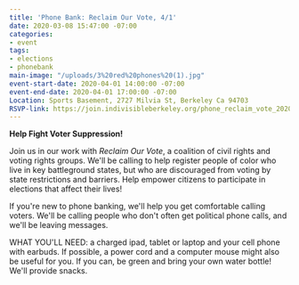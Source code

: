 ```yaml
---
title: 'Phone Bank: Reclaim Our Vote, 4/1'
date: 2020-03-08 15:47:00 -07:00
categories:
- event
tags:
- elections
- phonebank
main-image: "/uploads/3%20red%20phones%20(1).jpg"
event-start-date: 2020-04-01 14:00:00 -07:00
event-end-date: 2020-04-01 17:00:00 -07:00
Location: Sports Basement, 2727 Milvia St, Berkeley Ca 94703
RSVP-link: https://join.indivisibleberkeley.org/phone_reclaim_vote_2020_04_01
---
```


**Help Fight Voter Suppression!**

Join us in our work with *Reclaim Our Vote*, a coalition of civil rights and voting rights groups.  We'll be calling to help register people of color who live in key battleground states, but who are discouraged from voting by state restrictions and barriers.  Help empower citizens to participate in elections that affect their lives!

If you're new to phone banking, we'll help you get comfortable calling voters. We'll be calling people who don't often get political phone calls, and we'll be leaving messages.

WHAT YOU'LL NEED: a charged ipad, tablet or laptop and your cell phone with earbuds. If possible, a power cord and a computer mouse might also be useful for you. If you can, be green and bring your own water bottle! We'll provide snacks.